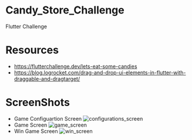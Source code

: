 # Candy_Store_Challenge
Flutter Challenge

# Resources
* https://flutterchallenge.dev/lets-eat-some-candies
* https://blog.logrocket.com/drag-and-drop-ui-elements-in-flutter-with-draggable-and-dragtarget/

# ScreenShots
* Game Configuartion Screen
![configurations_screen](https://user-images.githubusercontent.com/52568588/158256801-77e3d07e-104b-48ed-982a-ea641b581800.png)
* Game Screen
![game_screen](https://user-images.githubusercontent.com/52568588/158257043-79a898e3-3b0c-492b-b4eb-830792913628.png)
* Win Game Screen
![win_screen](https://user-images.githubusercontent.com/52568588/158257269-e82f7141-b32b-42ef-a082-678b3636e1e4.png)

